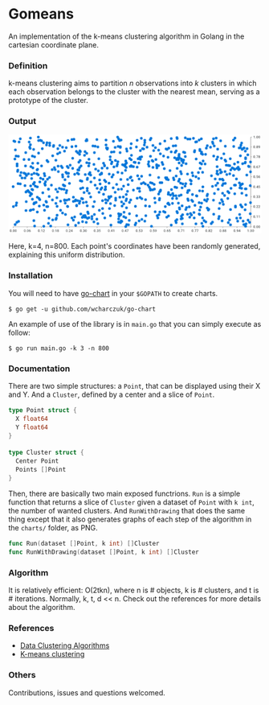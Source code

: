 # Gomeans

An implementation of the k-means clustering algorithm in Golang in the cartesian coordinate plane.

### Definition
k-means clustering aims to partition _n_ observations into _k_ clusters in which each observation belongs to the cluster with the nearest mean, serving as a prototype of the cluster.

### Output
![gif](https://github.com/MathieuMailhos/gomeans/blob/master/charts/readme.gif)

Here, k=4, n=800. Each point's coordinates have been randomly generated, explaining this uniform distribution.


### Installation
You will need to have [go-chart](https://github.com/wcharczuk/go-chart) in your `$GOPATH` to create charts.
```
$ go get -u github.com/wcharczuk/go-chart
```

An example of use of the library is in `main.go` that you can simply execute as follow:
```
$ go run main.go -k 3 -n 800
```

### Documentation
There are two simple structures: a `Point`, that can be displayed using their X and Y. And a `Cluster`, defined by a center and a slice of `Point`.

```go
type Point struct {
  X float64
  Y float64
}

type Cluster struct {
  Center Point
  Points []Point
}
```

Then, there are basically two main exposed functrions.
`Run` is a simple function that returns a slice of `Cluster` given a dataset of `Point` with `k int`, the number of wanted clusters.
And `RunWithDrawing` that does the same thing except that it also generates graphs of each step of the algorithm in the `charts/` folder, as PNG.

```go
func Run(dataset []Point, k int) []Cluster
func RunWithDrawing(dataset []Point, k int) []Cluster
```

### Algorithm
It is relatively efficient: O(2tkn), where n is # objects, k is # clusters, and t  is # iterations. Normally, k, t, d << n.
Check out the references for more details about the algorithm.

### References
* [Data Clustering Algorithms](https://sites.google.com/site/dataclusteringalgorithms/k-means-clustering-algorithm)
* [K-means clustering](https://en.wikipedia.org/wiki/K-means_clustering)

### Others
Contributions, issues and questions welcomed.
